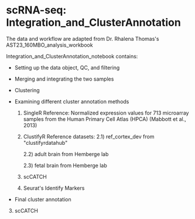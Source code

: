 # scRNA-seq: Integration_and_ClusterAnnotation

The data and workflow are adapted from Dr. Rhalena Thomas's AST23_160MBO_analysis_workbook

Integration_and_ClusterAnnotation_notebook contains:

- Setting up the data object, QC, and filtering 

- Merging and integrating the two samples

- Clustering 

- Examining different cluster annotation methods 

    1) SingleR
     Reference: Normalized expression values for 713 microarray samples from the Human Primary Cell Atlas (HPCA) (Mabbott et al., 2013)
  
    2) ClustifyR
     Reference datasets: 
       2.1) ref_cortex_dev  from "clustifyrdatahub"
           
       2.2) adult brain from Hemberge lab 
           
       2.3) fetal brain from Hemberge lab 

    3) scCATCH

     4) Seurat's Identify Markers   

- Final cluster annotation






3) scCATCH


